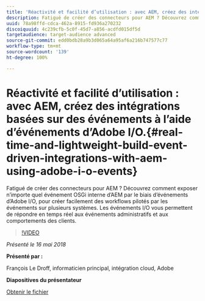 ```yaml
---
title: 'Réactivité et facilité d’utilisation : avec AEM, créez des intégrations basées sur des événements à l’aide d’événements d’Adobe I/O.'
description: Fatigué de créer des connecteurs pour AEM ? Découvrez comment exposer n’importe quel événement OSGi interne d’AEM par le biais d’événements d’Adobe I/O, pour créer facilement des workflows pilotés par les événements sur plusieurs systèmes. Les événements I/O vous permettent de répondre en temps réel aux événements administratifs et aux comportements des clients.
uuid: 78a98ffd-cdca-462a-8915-fd936a270232
discoiquuid: 4c239cfb-5c0f-45d7-a856-acdfd015df5d
targetaudience: target-audience advanced
source-git-commit: edd0bdb28a9b3d065a64a95af6a216b747577c77
workflow-type: tm+mt
source-wordcount: '139'
ht-degree: 100%

---
```


# Réactivité et facilité d’utilisation : avec AEM, créez des intégrations basées sur des événements à l’aide d’événements d’Adobe I/O.{#real-time-and-lightweight-build-event-driven-integrations-with-aem-using-adobe-i-o-events}

Fatigué de créer des connecteurs pour AEM ? Découvrez comment exposer n’importe quel événement OSGi interne d’AEM par le biais d’événements d’Adobe I/O, pour créer facilement des workflows pilotés par les événements sur plusieurs systèmes. Les événements I/O vous permettent de répondre en temps réel aux événements administratifs et aux comportements des clients.

>[!VIDEO](https://video.tv.adobe.com/v/22501/?quality=9)

*Présenté le 16 mai 2018*

**Présenté par :**

François Le Droff, informaticien principal, intégration cloud, Adobe

**Diapositives du présentateur**

[Obtenir le fichier](assets/gem-2018-05-aem-events.pdf)

<!--
[Get back to the Overview](https://helpx.adobe.com/experience-manager/kt/eseminars/gems/aem-index.html)
-->
